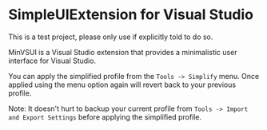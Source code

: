# SimpleUIExtension for Visual Studio

This is a test project, please only use if explicitly told to do so.

MinVSUI is a Visual Studio extension that provides a minimalistic user interface for Visual Studio. 

You can apply the simplified profile from the `Tools -> Simplify` menu. Once applied using the menu option again will revert back to your previous profile.

Note: It doesn't hurt to backup your current profile from `Tools -> Import and Export Settings` before applying the simplified profile.